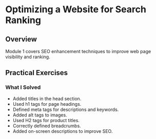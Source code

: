 # Optimizing a Website for Search Ranking

## Overview
Module 1 covers SEO enhancement techniques to improve web page visibility and ranking.

## Practical Exercises
### What I Solved
- Added titles in the head section.
- Used h1 tags for page headings.
- Defined meta tags for descriptions and keywords.
- Added alt tags to images.
- Used H2 tags for product titles.
- Correctly defined breadcrumbs.
- Added on-screen descriptions to improve SEO.
